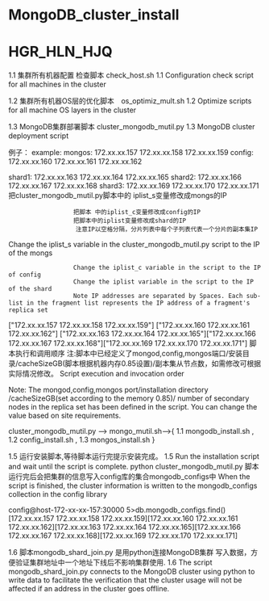 
# MongoDB_cluster_install
# HGR_HLN_HJQ

1.1 集群所有机器配置 检查脚本 check_host.sh
1.1 Configuration check script for all machines in the cluster

1.2 集群所有机器OS层的优化脚本　os_optimiz_mult.sh
1.2 Optimize scripts for all machine OS layers in the cluster

1.3 MongoDB集群部署脚本 cluster_mongodb_mutil.py
1.3 MongoDB cluster deployment script

例子：
example:
mongos: 172.xx.xx.157 172.xx.xx.158 172.xx.xx.159
config: 172.xx.xx.160 172.xx.xx.161 172.xx.xx.162

shard1: 172.xx.xx.163 172.xx.xx.164 172.xx.xx.165
shard2: 172.xx.xx.166 172.xx.xx.167 172.xx.xx.168
shard3: 172.xx.xx.169 172.xx.xx.170 172.xx.xx.171
把cluster_mongodb_mutil.py脚本中的 iplist_s变量修改成mongs的IP

                      把脚本 中的iplist_c变量修改成config的IP
                      把脚本中的iplist变量修改成shard的IP
                     　注意IP以空格分隔，分片列表中每个子列表代表一个分片的副本集IP

Change the iplist_s variable in the cluster_mongodb_mutil.py script to the IP of the mongs

                      Change the iplist_c variable in the script to the IP of config
                      Change the iplist variable in the script to the IP of the shard
                      Note IP addresses are separated by Spaces. Each sub-list in the fragment list represents the IP address of a fragment's replica set

["172.xx.xx.157 172.xx.xx.158 172.xx.xx.159"]
["172.xx.xx.160 172.xx.xx.161 172.xx.xx.162"]
["172.xx.xx.163 172.xx.xx.164 172.xx.xx.165"]["172.xx.xx.166 172.xx.xx.167 172.xx.xx.168"]["172.xx.xx.169 172.xx.xx.170 172.xx.xx.171"]
脚本执行和调用顺序
注:脚本中已经定义了mongod,config,mongos端口/安装目录/cacheSizeGB(脚本根据机器内存0.85设置)/副本集从节点数，如需修改可根据实际情况修改。
Script execution and invocation order

Note: The mongod,config,mongos port/installation directory /cacheSizeGB(set according to the memory 0.85)/ number of secondary nodes in the replica set has been defined in the script. You can change the value based on site requirements.

cluster_mongodb_mutil.py --> mongo_mutil.sh-->{ 1.1 mongodb_install.sh , 1.2 config_install.sh , 1.3 mongos_install.sh }

1.5 运行安装脚本,等待脚本运行完提示安装完成。
1.5 Run the installation script and wait until the script is complete.
python cluster_mongodb_mutil.py
脚本运行完后会把集群的信息写入config库的集合mongodb_configs中
When the script is finished, the cluster information is written to the mongodb_configs collection in the config library

config@host-172-xx-xx-157:30000 5>db.mongodb_configs.find()
[172.xx.xx.157 172.xx.xx.158 172.xx.xx.159][172.xx.xx.160 172.xx.xx.161 172.xx.xx.162][172.xx.xx.163 172.xx.xx.164 172.xx.xx.165][172.xx.xx.166 172.xx.xx.167 172.xx.xx.168][172.xx.xx.169 172.xx.xx.170 172.xx.xx.171]

1.6 脚本mongodb_shard_join.py 是用python连接MongoDB集群 写入数据，方便验证集群地址中一个地址下线后不影响集群使用.
1.6 The script mongodb_shard_join.py connects to the MongoDB cluster using python to write data to facilitate the verification that the cluster usage will not be affected if an address in the cluster goes offline.
